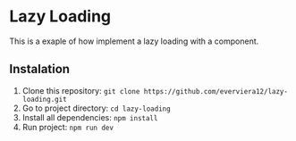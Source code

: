 # Lazy Loading
<p>This is a exaple of how implement a lazy loading with a component.</p>

## Instalation

1. Clone this repository: `git clone https://github.com/everviera12/lazy-loading.git`
2. Go to project directory: `cd lazy-loading`
3. Install all dependencies: `npm install`
4. Run project: `npm run dev`

